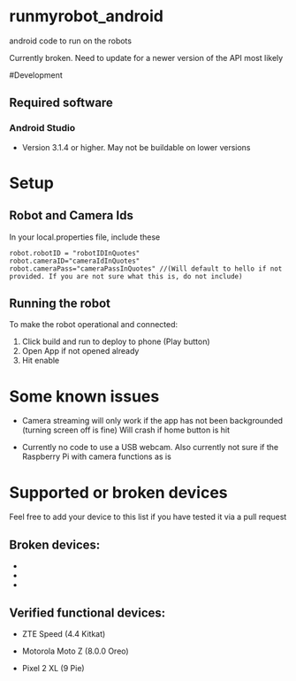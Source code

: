 # runmyrobot_android
android code to run on the robots

Currently broken. Need to update for a newer version of the API most likely

#Development

## Required software

### Android Studio
- Version 3.1.4 or higher. May not be buildable on lower versions

# Setup

## Robot and Camera Ids

In your local.properties file, include these

```
robot.robotID = "robotIDInQuotes"
robot.cameraID="cameraIdInQuotes"
robot.cameraPass="cameraPassInQuotes" //(Will default to hello if not provided. If you are not sure what this is, do not include)
```

## Running the robot

To make the robot operational and connected:
 1. Click build and run to deploy to phone (Play button)
 2. Open App if not opened already
 3. Hit enable

# Some known issues

- Camera streaming will only work if the app has not been backgrounded (turning screen off is fine)
Will crash if home button is hit

- Currently no code to use a USB webcam. Also currently not sure if the Raspberry Pi with camera functions as is


# Supported or broken devices

Feel free to add your device to this list if you have tested it via a pull request

## Broken devices:

-
-
-

## Verified functional devices:

- ZTE Speed (4.4 Kitkat)

- Motorola Moto Z (8.0.0 Oreo)

- Pixel 2 XL (9 Pie)





